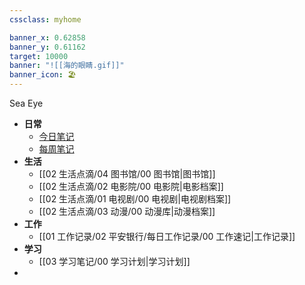 ```yaml
---
cssclass: myhome

banner_x: 0.62858
banner_y: 0.61162
target: 10000
banner: "![[海的眼睛.gif]]"
banner_icon: 🏖️
---
```

Sea Eye
- **日常**
	- [今日笔记](obsidian://advanced-uri?vault=Rainbell&daily=true)
	- [每周笔记](obsidian://advanced-uri?vault=Rainbell&commandid=calendar%253Aopen-weekly-note)
- **生活**
	- [[02 生活点滴/04 图书馆/00 图书馆|图书馆]]
	- [[02 生活点滴/02 电影院/00 电影院|电影档案]]
	- [[02 生活点滴/01 电视剧/00 电视剧|电视剧档案]]
	- [[02 生活点滴/03 动漫/00 动漫库|动漫档案]]
- **工作**
	- [[01 工作记录/02 平安银行/每日工作记录/00 工作速记|工作记录]]
- **学习**
	- [[03 学习笔记/00 学习计划|学习计划]]
- 
